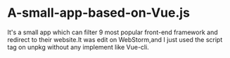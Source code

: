 # A-small-app-based-on-Vue.js
It's a small app which can filter 9 most popular front-end framework and redirect to their website.It was edit on WebStorm,and I just used the script tag on unpkg without any implement like Vue-cli.
